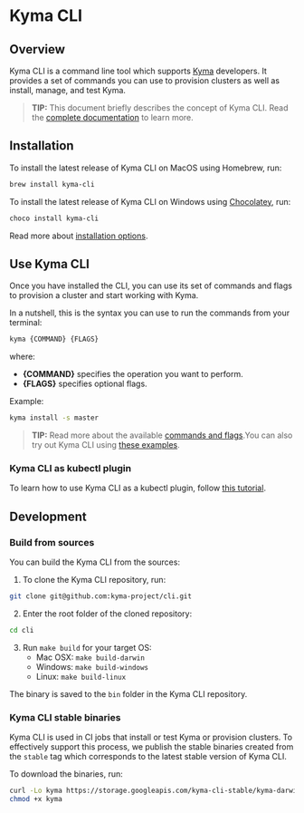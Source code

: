 # Kyma CLI

## Overview

Kyma CLI is a command line tool which supports [Kyma](https://github.com/kyma-project/kyma) developers. It provides a set of commands you can use to provision clusters as well as install, manage, and test Kyma.

>**TIP:** This document briefly describes the concept of Kyma CLI. Read the [complete documentation](https://kyma-project.io/docs/cli/) to learn more.

## Installation

To install the latest release of Kyma CLI on MacOS using Homebrew, run:

```bash
brew install kyma-cli
```

To install the latest release of Kyma CLI on Windows using [Chocolatey](https://www.chocolatey.org), run:

```PowerShell
choco install kyma-cli
```

Read more about [installation options](https://github.com/kyma-project/cli/blob/master/docs/04-01-installation.md).


## Use Kyma CLI

Once you have installed the CLI, you can use its set of commands and flags to provision a cluster and start working with Kyma.

In a nutshell, this is the syntax you can use to run the commands from your terminal:

```bash
kyma {COMMAND} {FLAGS}
```

where:

- **{COMMAND}** specifies the operation you want to perform.
- **{FLAGS}** specifies optional flags.

Example:

```bash
kyma install -s master
```

>**TIP:** Read more about the available [commands and flags](https://github.com/kyma-project/cli/blob/master/docs/03-01-use-kyma-cli.md).You can also try out Kyma CLI using [these examples](https://github.com/kyma-project/cli/blob/master/docs/03-02-examples.md).

### Kyma CLI as kubectl plugin

To learn how to use Kyma CLI as a kubectl plugin, follow [this tutorial](https://github.com/kyma-project/cli/blob/master/docs/08-01-kubectl-plugin-tutorial.md).

## Development

### Build from sources

You can build the Kyma CLI from the sources:

1. To clone the Kyma CLI repository, run:

```bash
git clone git@github.com:kyma-project/cli.git
```

2. Enter the root folder of the cloned repository:

```bash
cd cli
```

3. Run `make build` for your target OS:
    - Mac OSX: `make build-darwin`
    - Windows: `make build-windows`
    - Linux: `make build-linux`

The binary is saved to the `bin` folder in the Kyma CLI repository.

### Kyma CLI stable binaries

Kyma CLI is used in CI jobs that install or test Kyma or provision clusters. To effectively support this process, we publish the stable binaries created from the `stable` tag which corresponds to the latest stable version of Kyma CLI.

To download the binaries, run:

```bash
curl -Lo kyma https://storage.googleapis.com/kyma-cli-stable/kyma-darwin # kyma-linux or kyma.exe
chmod +x kyma
```